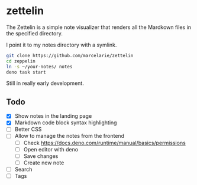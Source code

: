 # zettelin

The Zettelin is a simple note visualizer that renders all the Mardkown files in 
the specified directory.

I point it to my notes directory with a symlink.

```bash
git clone https://github.com/marcelarie/zettelin
cd zeppelin
ln -s ~/your-notes/ notes
deno task start
```

Still in really early development. 

## Todo
- [x] Show notes in the landing page
- [x] Markdown code block syntax highlighting
- [ ] Better CSS
- [ ] Allow to manage the notes from the frontend 
    - [ ] Check https://docs.deno.com/runtime/manual/basics/permissions
    - [ ] Open editor with deno
    - [ ] Save changes
    - [ ] Create new note
- [ ] Search
- [ ] Tags
